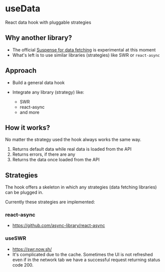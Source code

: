 # useData

React data hook with pluggable strategies

## Why another library?

- The official [Suspense for data fetching](https://reactjs.org/docs/concurrent-mode-suspense.html) is experimental at this moment
- What's left is to use similar libraries (strategies) like SWR or `react-async`

## Approach

- Build a general data hook
- Integrate any library (strategy) like:

  - SWR
  - react-async
  - and more

## How it works?

No matter the strategy used the hook always works the same way.

1. Returns default data while real data is loaded from the API
2. Returns errors, if there are any
3. Returns the data once loaded from the API

## Strategies

The hook offers a skeleton in which any strategies (data fetching libraries) can be plugged in.

Currently these strategies are implemented:

### react-async

- https://github.com/async-library/react-async

### useSWR

- https://swr.now.sh/
- It's complicated due to the cache. Sometimes the UI is not refreshed even if in the network tab we have a successful request returning status code 200.
